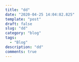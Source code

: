 ```yaml
---
title: "dd"
date: "2020-04-25 14:04:82.825"
template: "post"
draft: false
slug: "dd"
category: "blog"
tags:
  - "Blog"
description: "dd"
comments: true
---
```

